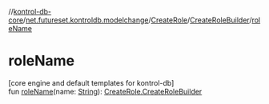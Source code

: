 //[kontrol-db-core](../../../../index.md)/[net.futureset.kontroldb.modelchange](../../index.md)/[CreateRole](../index.md)/[CreateRoleBuilder](index.md)/[roleName](role-name.md)

# roleName

[core engine and default templates for kontrol-db]\
fun [roleName](role-name.md)(name: [String](https://kotlinlang.org/api/latest/jvm/stdlib/kotlin/-string/index.html)): [CreateRole.CreateRoleBuilder](index.md)
